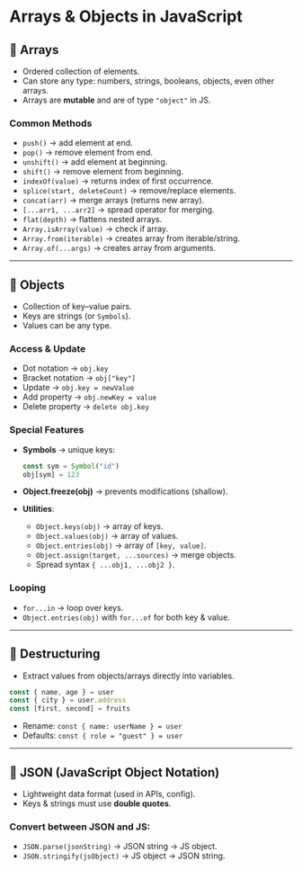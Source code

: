 # Arrays & Objects in JavaScript

## 📌 Arrays

- Ordered collection of elements.
- Can store any type: numbers, strings, booleans, objects, even other arrays.
- Arrays are **mutable** and are of type `"object"` in JS.

### Common Methods

- `push()` → add element at end.
- `pop()` → remove element from end.
- `unshift()` → add element at beginning.
- `shift()` → remove element from beginning.
- `indexOf(value)` → returns index of first occurrence.
- `splice(start, deleteCount)` → remove/replace elements.
- `concat(arr)` → merge arrays (returns new array).
- `[...arr1, ...arr2]` → spread operator for merging.
- `flat(depth)` → flattens nested arrays.
- `Array.isArray(value)` → check if array.
- `Array.from(iterable)` → creates array from iterable/string.
- `Array.of(...args)` → creates array from arguments.

---

## 📌 Objects

- Collection of key–value pairs.
- Keys are strings (or `Symbols`).
- Values can be any type.

### Access & Update

- Dot notation → `obj.key`
- Bracket notation → `obj["key"]`
- Update → `obj.key = newValue`
- Add property → `obj.newKey = value`
- Delete property → `delete obj.key`

### Special Features

- **Symbols** → unique keys:
  ```js
  const sym = Symbol("id")
  obj[sym] = 123
  ```

* **Object.freeze(obj)** → prevents modifications (shallow).
* **Utilities**:

  * `Object.keys(obj)` → array of keys.
  * `Object.values(obj)` → array of values.
  * `Object.entries(obj)` → array of `[key, value]`.
  * `Object.assign(target, ...sources)` → merge objects.
  * Spread syntax `{ ...obj1, ...obj2 }`.

### Looping

* `for...in` → loop over keys.
* `Object.entries(obj)` with `for...of` for both key & value.

---

## 📌 Destructuring

* Extract values from objects/arrays directly into variables.

```js
const { name, age } = user
const { city } = user.address
const [first, second] = fruits
```

* Rename: `const { name: userName } = user`
* Defaults: `const { role = "guest" } = user`

---

## 📌 JSON (JavaScript Object Notation)

* Lightweight data format (used in APIs, config).
* Keys & strings must use **double quotes**.

### Convert between JSON and JS:

* `JSON.parse(jsonString)` → JSON string → JS object.
* `JSON.stringify(jsObject)` → JS object → JSON string.

```

```
